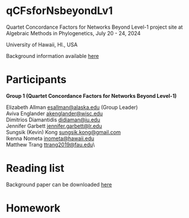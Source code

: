 # qCFsforNsbeyondLv1
Quartet Concordance Factors for Networks Beyond Level-1 project site at Algebraic Methods in Phylogenetics, July 20 - 24, 2024

University of Hawaii, HI., USA

Background information available [here](/docs/proj_intro.pdf)


# Participants

**Group 1 (Quartet Concordance Factors for Networks Beyond Level-1)**

Elizabeth Allman <esallman@alaska.edu> (Group Leader)\
Aviva Englander <akenglander@wisc.edu>\
Dimitrios Diamantidis <didiaman@iu.edu>\
Jennifer Garbett <jennifer.garbett@lr.edu>\
Sungsik (Kevin) Kong <sungsik.kong@gmail.com>\
Ikenna Nometa <inometa@hawaii.edu>\
Matthew Trang <ttrang2019@fau.edu>\

# Reading list

Background paper can be downloaded [here](https://github.com/sungsik-kong/qCFsforNsbeyondLv1/blob/main/docs/background_papers.zip)

# Homework